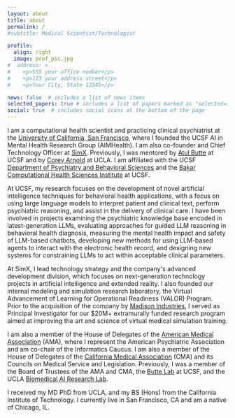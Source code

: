 ```yaml
---
layout: about
title: about
permalink: /
#subtitle: Medical Scientist/Technologist

profile:
  align: right
  image: prof_pic.jpg
#  address: >
#    <p>555 your office number</p>
#    <p>123 your address street</p>
#    <p>Your City, State 12345</p>

news: false  # includes a list of news items
selected_papers: true # includes a list of papers marked as "selected={true}"
social: true  # includes social icons at the bottom of the page
---
```

I am a computational health scientist and practicing clinical psychiatrist at the [University of California, San Francisco](https://psych.ucsf.edu/), where I founded the UCSF AI in Mental Health Research Group (AIMHealth). I am also co-founder and Chief Technology Officer at [SimX](https://simxvr.com).  Previously, I was mentored by [Atul Butte](https://en.wikipedia.org/wiki/Atul_Butte) at UCSF and by [Corey Arnold](https://www.coreyarnold.dev/) at UCLA. I am affiliated with the UCSF [Department of Psychiatry and Behavioral Sciences](https://psych.ucsf.edu) and the [Bakar Computational Health Sciences Institute](https://bakarinstitute.ucsf.edu/) at UCSF.

At UCSF, my research focuses on the development of novel artificial intelligence techniques for behavioral health applications, with a focus on using large language models to interpret patient and clinical text, perform psychiatric reasoning, and assist in the delivery of clinical care. I  have been involved in projects examining the psychiatric knowledge base encoded in latest-generation LLMs, evaluating approaches for guided LLM reasoning in behavioral health diagnosis, measuring the mental health impact and safety of LLM-based chatbots, developing new methods for using LLM-based agents to interact with the electronic health record, and designing new systems for constraining LLMs to act within acceptable clinical parameters.

At SimX, I lead technology strategy and the company's advanced development division, which focuses on next-generation technology projects in artificial intelligence and extended reality.  I also founded our internal modeling and simulation research laboratory, the Virtual Advancement of Learning for Operational Readiness (VALOR) Program. Prior to the acquisition of the company by [Madison Industries](https://madison.net/), I served as Principal Investigator for our $20M+ extramurally funded research program aimed at improving the art and science of virtual medical simulation training.

I am also a member of the House of Delegates of the [American Medical Association](https://www.ama-assn.org/house-delegates) (AMA), where I represent the American Psychiatric Association and am co-chair of the Informatics Caucus. I am also a member of the House of Delegates of the [California Medical Association](https://www.cmadocs.org/My-CMA/Organizational-Structure/House-of-Delegates-Copy) (CMA) and its Councils on Medical Service and Legislation. Previously, I was a member of the Board of Trustees of the AMA and CMA, the [Butte Lab](https://buttelab.ucsf.edu/) at UCSF, and the UCLA [Biomedical AI Research Lab](https://bair.seas.ucla.edu/).

I received my MD PhD from UCLA, and my BS (Hons) from the California Institute of Technology. I currently live in San Francisco, CA and am a native of Chicago, IL.
